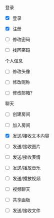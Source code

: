 


登录  
- [x] 登录
- [x] 注册
- [ ] 修改密码
- [ ] 找回密码



个人信息  
- [ ] 修改头像
- [ ] 修改昵称
- [ ] 修改邮箱?



聊天  
- [ ] 创建房间
- [ ] 加入房间
- [x] 发送/接收文本内容
- [ ] 发送/接收图片
- [ ] 发送/接收表情
- [ ] 发送/播放音乐
- [ ] 发送/播放视频
- [ ] 视频聊天
- [ ] 共享画板
- [ ] 发送/接收文件


